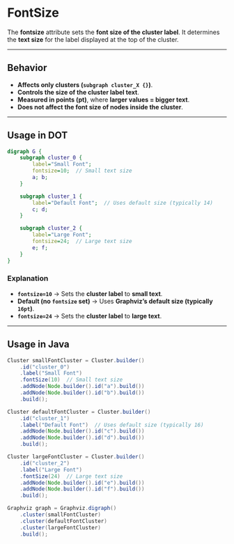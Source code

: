 # FontSize

The **fontsize** attribute sets the **font size of the cluster label**. It determines the **text size** for the label displayed at the top of the cluster.

------

## **Behavior**

- **Affects only clusters (`subgraph cluster_X {}`)**.
- **Controls the size of the cluster label text**.
- **Measured in points (pt)**, where **larger values = bigger text**.
- **Does not affect the font size of nodes inside the cluster**.

------

## **Usage in DOT**

```dot
digraph G {
    subgraph cluster_0 {
        label="Small Font";
        fontsize=10;  // Small text size
        a; b;
    }

    subgraph cluster_1 {
        label="Default Font";  // Uses default size (typically 14)
        c; d;
    }

    subgraph cluster_2 {
        label="Large Font";
        fontsize=24;  // Large text size
        e; f;
    }
}
```

### **Explanation**

- **`fontsize=10`** → Sets the **cluster label** to **small text**.
- **Default (no `fontsize` set)** → Uses **Graphviz’s default size (typically `16pt`)**.
- **`fontsize=24`** → Sets the **cluster label** to **large text**.

------

## **Usage in Java**

```java
Cluster smallFontCluster = Cluster.builder()
    .id("cluster_0")
    .label("Small Font")
    .fontSize(10)  // Small text size
    .addNode(Node.builder().id("a").build())
    .addNode(Node.builder().id("b").build())
    .build();

Cluster defaultFontCluster = Cluster.builder()
    .id("cluster_1")
    .label("Default Font")  // Uses default size (typically 16)
    .addNode(Node.builder().id("c").build())
    .addNode(Node.builder().id("d").build())
    .build();

Cluster largeFontCluster = Cluster.builder()
    .id("cluster_2")
    .label("Large Font")
    .fontSize(24)  // Large text size
    .addNode(Node.builder().id("e").build())
    .addNode(Node.builder().id("f").build())
    .build();

Graphviz graph = Graphviz.digraph()
    .cluster(smallFontCluster)
    .cluster(defaultFontCluster)
    .cluster(largeFontCluster)
    .build();
```